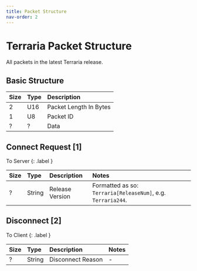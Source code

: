 ```yaml
---
title: Packet Structure
nav-order: 2
---
```


# Terraria Packet Structure
All packets in the latest Terraria release.

## Basic Structure

| Size | Type | Description            |
|:-----|:-----|:-----------------------|
| 2    | U16  | Packet Length In Bytes |
| 1    | U8   | Packet ID              |
| ?    | ?    | Data                   |

## Connect Request [1]
To Server
{: .label }

| Size | Type   | Description     | Notes                                                        |
|:-----|:-------|:----------------|:-------------------------------------------------------------|
| ?    | String | Release Version | Formatted as so: `Terraria[ReleaseNum]`, e.g. `Terraria244`. |

## Disconnect [2]
To Client
{: .label }


| Size | Type   | Description       | Notes |
|:-----|:-------|:------------------|:------|
| ?    | String | Disconnect Reason | -     |